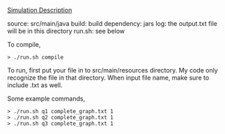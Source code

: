 
[Simulation Description](https://www.inf.ed.ac.uk/teaching/courses/ds/assignment1718/DSAssignment-2017-18.pdf)

source: src/main/java
build: build
dependency: jars
log: the output.txt file will be in this directory
run.sh: see below

To compile, 
```
> ./run.sh compile
```

To run, first put your file in to src/main/resources directory. My code only recognize the file in that directory. When input file name, make sure to include .txt as well.

Some example commands,

```
> ./run.sh q1 complete_graph.txt 1
> ./run.sh q2 complete_graph.txt 1
> ./run.sh q3 complete_graph.txt 1
```

